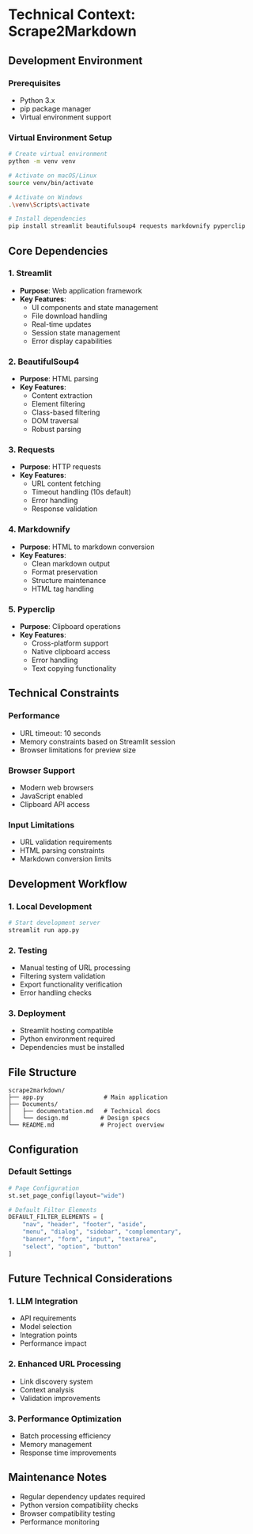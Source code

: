 # Technical Context: Scrape2Markdown

## Development Environment

### Prerequisites
- Python 3.x
- pip package manager
- Virtual environment support

### Virtual Environment Setup
```bash
# Create virtual environment
python -m venv venv

# Activate on macOS/Linux
source venv/bin/activate

# Activate on Windows
.\venv\Scripts\activate

# Install dependencies
pip install streamlit beautifulsoup4 requests markdownify pyperclip
```

## Core Dependencies

### 1. Streamlit
- **Purpose**: Web application framework
- **Key Features**:
  - UI components and state management
  - File download handling
  - Real-time updates
  - Session state management
  - Error display capabilities

### 2. BeautifulSoup4
- **Purpose**: HTML parsing
- **Key Features**:
  - Content extraction
  - Element filtering
  - Class-based filtering
  - DOM traversal
  - Robust parsing

### 3. Requests
- **Purpose**: HTTP requests
- **Key Features**:
  - URL content fetching
  - Timeout handling (10s default)
  - Error handling
  - Response validation

### 4. Markdownify
- **Purpose**: HTML to markdown conversion
- **Key Features**:
  - Clean markdown output
  - Format preservation
  - Structure maintenance
  - HTML tag handling

### 5. Pyperclip
- **Purpose**: Clipboard operations
- **Key Features**:
  - Cross-platform support
  - Native clipboard access
  - Error handling
  - Text copying functionality

## Technical Constraints

### Performance
- URL timeout: 10 seconds
- Memory constraints based on Streamlit session
- Browser limitations for preview size

### Browser Support
- Modern web browsers
- JavaScript enabled
- Clipboard API access

### Input Limitations
- URL validation requirements
- HTML parsing constraints
- Markdown conversion limits

## Development Workflow

### 1. Local Development
```bash
# Start development server
streamlit run app.py
```

### 2. Testing
- Manual testing of URL processing
- Filtering system validation
- Export functionality verification
- Error handling checks

### 3. Deployment
- Streamlit hosting compatible
- Python environment required
- Dependencies must be installed

## File Structure
```
scrape2markdown/
├── app.py                 # Main application
├── Documents/
│   ├── documentation.md   # Technical docs
│   └── design.md         # Design specs
└── README.md             # Project overview
```

## Configuration

### Default Settings
```python
# Page Configuration
st.set_page_config(layout="wide")

# Default Filter Elements
DEFAULT_FILTER_ELEMENTS = [
    "nav", "header", "footer", "aside",
    "menu", "dialog", "sidebar", "complementary",
    "banner", "form", "input", "textarea",
    "select", "option", "button"
]
```

## Future Technical Considerations

### 1. LLM Integration
- API requirements
- Model selection
- Integration points
- Performance impact

### 2. Enhanced URL Processing
- Link discovery system
- Context analysis
- Validation improvements

### 3. Performance Optimization
- Batch processing efficiency
- Memory management
- Response time improvements

## Maintenance Notes
- Regular dependency updates required
- Python version compatibility checks
- Browser compatibility testing
- Performance monitoring
